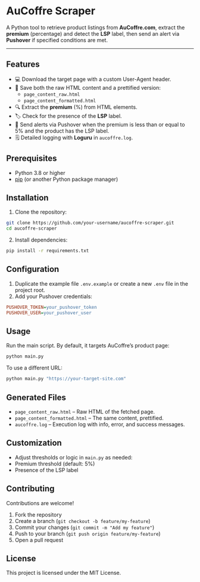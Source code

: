 # AuCoffre Scraper

A Python tool to retrieve product listings from **AuCoffre.com**, extract the **premium** (percentage) and detect the **LSP** label, then send an alert via **Pushover** if specified conditions are met.

---

## Features

- 💻 Download the target page with a custom User-Agent header.
- 📄 Save both the raw HTML content and a prettified version:
  - `page_content_raw.html`
  - `page_content_formatted.html`
- 🔍 Extract the **premium** (%) from HTML elements.
- 🏷️ Check for the presence of the **LSP** label.
- 🔔 Send alerts via Pushover when the premium is less than or equal to 5% and the product has the LSP label.
- 🗒️ Detailed logging with **Loguru** in `aucoffre.log`.

## Prerequisites

- Python 3.8 or higher
- [pip](https://pip.pypa.io/) (or another Python package manager)

## Installation

1. Clone the repository:

```bash
git clone https://github.com/your-username/aucoffre-scraper.git
cd aucoffre-scraper
```

2. Install dependencies:

```bash
pip install -r requirements.txt
```

## Configuration

1. Duplicate the example file `.env.example` or create a new `.env` file in the project root.
2. Add your Pushover credentials:

```ini
PUSHOVER_TOKEN=your_pushover_token
PUSHOVER_USER=your_pushover_user
```

## Usage

Run the main script. By default, it targets AuCoffre’s product page:

```bash
python main.py
```

To use a different URL:

```bash
python main.py "https://your-target-site.com"
```

## Generated Files

- `page_content_raw.html` – Raw HTML of the fetched page.
- `page_content_formatted.html` – The same content, prettified.
- `aucoffre.log` – Execution log with info, error, and success messages.

## Customization

- Adjust thresholds or logic in `main.py` as needed:
- Premium threshold (default: 5%)
- Presence of the LSP label

## Contributing

Contributions are welcome!

1. Fork the repository
2. Create a branch (`git checkout -b feature/my-feature`)
3. Commit your changes (`git commit -m "Add my feature"`)
4. Push to your branch (`git push origin feature/my-feature`)
5. Open a pull request

## License

This project is licensed under the MIT License. 

